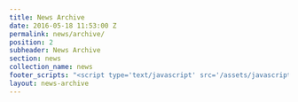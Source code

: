 ```yaml
---
title: News Archive
date: 2016-05-18 11:53:00 Z
permalink: news/archive/
position: 2
subheader: News Archive
section: news
collection_name: news
footer_scripts: "<script type='text/javascript' src='/assets/javascripts/tab-preference.js'></script>"
layout: news-archive
---
```



